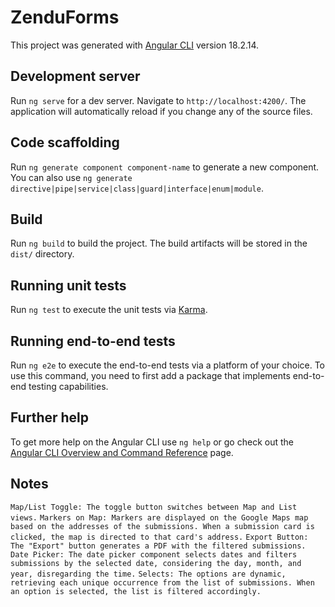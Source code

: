 # ZenduForms

This project was generated with [Angular CLI](https://github.com/angular/angular-cli) version 18.2.14.

## Development server

Run `ng serve` for a dev server. Navigate to `http://localhost:4200/`. The application will automatically reload if you change any of the source files.

## Code scaffolding

Run `ng generate component component-name` to generate a new component. You can also use `ng generate directive|pipe|service|class|guard|interface|enum|module`.

## Build

Run `ng build` to build the project. The build artifacts will be stored in the `dist/` directory.

## Running unit tests

Run `ng test` to execute the unit tests via [Karma](https://karma-runner.github.io).

## Running end-to-end tests

Run `ng e2e` to execute the end-to-end tests via a platform of your choice. To use this command, you need to first add a package that implements end-to-end testing capabilities.

## Further help

To get more help on the Angular CLI use `ng help` or go check out the [Angular CLI Overview and Command Reference](https://angular.dev/tools/cli) page.
## Notes
`Map/List Toggle: The toggle button switches between Map and List views.`
`Markers on Map: Markers are displayed on the Google Maps map based on the addresses of the submissions. When a submission card is clicked, the map is directed to that card's address.`
`Export Button: The "Export" button generates a PDF with the filtered submissions.`
`Date Picker: The date picker component selects dates and filters submissions by the selected date, considering the day, month, and year, disregarding the time.`
`Selects: The options are dynamic, retrieving each unique occurrence from the list of submissions. When an option is selected, the list is filtered accordingly.`
